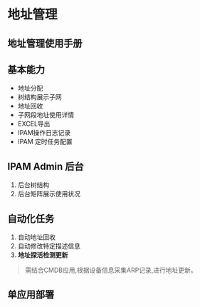 # 地址管理
 
## 地址管理使用手册

## 基本能力

- 地址分配
- 树结构展示子网
- 地址回收
- 子网段地址使用详情
- EXCEL导出
- IPAM操作日志记录
- IPAM 定时任务配置



## IPAM Admin 后台

 1. 后台树结构
 2. 后台矩阵展示使用状况
 



## 自动化任务

 1. 自动地址回收 
 2. 自动修改特定描述信息
 3. **地址探活检测更新** 
 > 需结合CMDB应用,根据设备信息采集ARP记录,进行地址更新。
 

## 单应用部署


 
